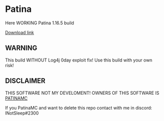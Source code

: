 # Patina
  Here WORKING Patina 1.16.5 build
  
  [Download link](https://github.com/PatinaMC/Patina/raw/53eb00cf8c6a94477e82441228282a62e039297e/1.16.5-paperclip.jar)

## WARNING
  This build WITHOUT Log4j 0day exploit fix! Use this build with your own risk!

## DISCLAIMER
  THIS SOFTWARE NOT MY DEVELOMENT! OWNERS OF THIS SOFTWARE IS [PATINAMC](https://github.com/PatinaMC/Patina)
  
  If you PatinaMC and want to delete this repo contact with me in discord: INotSleep#2300
